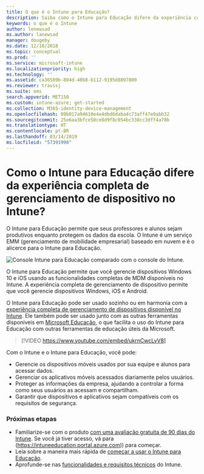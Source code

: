```yaml
---
title: O que é o Intune para Educação?
description: Saiba como o Intune para Educação difere da experiência completa de gerenciamento do Intune.
keywords: o que é o Intune
author: lenewsad
ms.author: lanewsad
manager: dougeby
ms.date: 12/18/2018
ms.topic: conceptual
ms.prod: ''
ms.service: microsoft-intune
ms.localizationpriority: high
ms.technology: ''
ms.assetid: ca36589b-804d-40b8-b112-9195d8897800
ms.reviewer: travisj
ms.suite: ems
search.appverid: MET150
ms.custom: intune-azure; get-started
ms.collection: M365-identity-device-management
ms.openlocfilehash: 09b017a94610e4e4dbd6daba4c73aff47e9abb32
ms.sourcegitcommit: 25e6aa3bfce58ce8d9f8c054bc338cc3dff4a78b
ms.translationtype: HT
ms.contentlocale: pt-BR
ms.lasthandoff: 03/14/2019
ms.locfileid: "57391998"
---
```

# <a name="how-is-intune-for-education-different-from-the-full-device-management-experience-in-intune"></a>Como o Intune para Educação difere da experiência completa de gerenciamento de dispositivo no Intune?

O Intune para Educação permite que seus professores e alunos sejam produtivos enquanto protegem os dados da escola. O Intune é um serviço EMM (gerenciamento de mobilidade empresarial) baseado em nuvem e é o alicerce para o Intune para Educação.

![Console Intune para Educação comparado com o console do Intune.](./media/intune-azure-vs-intuneEDU.png)

O Intune para Educação permite que você gerencie dispositivos Windows 10 e iOS usando as funcionalidades completas de MDM disponíveis no Intune. A experiência completa de gerenciamento de dispositivo permite que você gerencie dispositivos Windows, iOS e Android.  

O Intune para Educação pode ser usado sozinho ou em harmonia com a [experiência completa de gerenciamento de dispositivos disponível no Intune](introduction-intune.md). Ele também pode ser usado junto com as outras ferramentas disponíveis em [Microsoft Educação](https://microsoft.com/education), o que facilita o uso do Intune para Educação com outras ferramentas de educação úteis da Microsoft.  

> [!VIDEO https://www.youtube.com/embed/ukrnCwcLvV8]

Com o Intune e o Intune para Educação, você pode:
* Gerencie os dispositivos móveis usados por sua equipe e alunos para acessar dados.
* Gerenciar os aplicativos móveis acessados diariamente pelos usuários.
* Proteger as informações da empresa, ajudando a controlar a forma como seus usuários as acessam e compartilham.
* Garantir que dispositivos e aplicativos sejam compatíveis com os requisitos de segurança.

### <a name="next-steps"></a>Próximas etapas
* Familiarize-se com o produto [com uma avaliação gratuita de 90 dias do Intune](https://signup.microsoft.com/Signup?OfferId=5eec053c-cc40-4cd5-a06a-ea8d75cf2686&ali=1). Se você já tiver acesso, vá para (https://intuneeducation.portal.azure.com)) para começar.
* Leia sobre a maneira mais rápida de [começar a usar o Intune para Educação](/intune-education/what-is-express-configuration).
* Aprofunde-se nas [funcionalidades e requisitos técnicos](/intune/supported-devices-browsers) do Intune.
